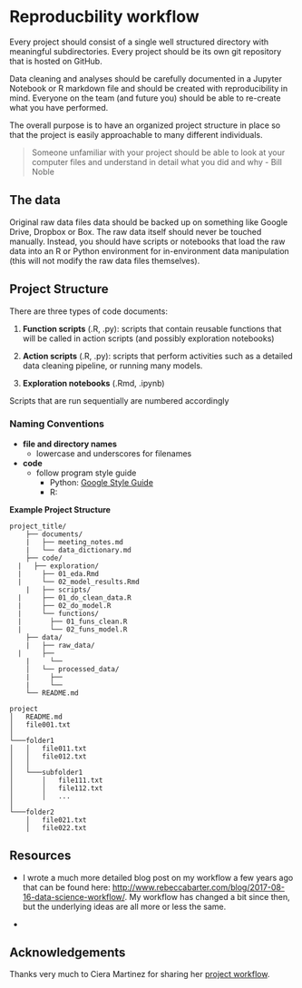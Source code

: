 # Reproducbility workflow

Every project should consist of a single well structured directory with meaningful subdirectories. Every project should be its own git repository that is hosted on GitHub.

Data cleaning and analyses should be carefully documented in a Jupyter Notebook or R markdown file and should be created with reproducibility in mind. Everyone on the team (and future you) should be able to re-create what you have performed.

The overall purpose is to have an organized project structure in place so that the project is easily approachable to many different individuals.

> Someone unfamiliar with your project should be able to look at your computer files and understand in detail what you did and why - Bill Noble


## The data

Original raw data files data should be backed up on something like Google Drive, Dropbox or Box. The raw data itself should never be touched manually. Instead, you should have scripts or notebooks that load the raw data into an R or Python environment for in-environment data manipulation (this will not modify the raw data files themselves).

## Project Structure

There are three types of code documents:

1. **Function scripts** (.R, .py): scripts that contain reusable functions that will be called in action scripts (and possibly exploration notebooks)

1. **Action scripts** (.R, .py): scripts that perform activities such as a detailed data cleaning pipeline, or running many models.

1. **Exploration notebooks** (.Rmd, .ipynb)

Scripts that are run sequentially are numbered accordingly

### Naming Conventions

- **file and directory names**
    + lowercase and underscores for filenames
-  **code**
    +  follow program style guide
        *  Python: [Google Style Guide](https://google.github.io/styleguide/pyguide.html)
        *  R:

**Example Project Structure**

```
project_title/
	├── documents/
	|   ├── meeting_notes.md
	|   └── data_dictionary.md
	├── code/
  |   ├── exploration/
  |     ├── 01_eda.Rmd
  |     └── 02_model_results.Rmd
	|   ├── scripts/
  |     ├── 01_do_clean_data.R
  |     ├── 02_do_model.R
  |     └── functions/
  |       ├── 01_funs_clean.R
  |       └── 02_funs_model.R
	├── data/
	|   ├── raw_data/
  |     ├──
	|     └──
	│   └── processed_data/
	|     ├──
	|     └──
	└── README.md
```


```
project
│   README.md
│   file001.txt    
│
└───folder1
│   │   file011.txt
│   │   file012.txt
│   │
│   └───subfolder1
│       │   file111.txt
│       │   file112.txt
│       │   ...
│   
└───folder2
    │   file021.txt
    │   file022.txt
```

## Resources

- I wrote a much more detailed blog post on my workflow a few years ago that can be found here: http://www.rebeccabarter.com/blog/2017-08-16-data-science-workflow/. My workflow has changed a bit since then, but the underlying ideas are all more or less the same.

-

## Acknowledgements

Thanks very much to Ciera Martinez for sharing her [project workflow](https://github.com/DiscoveryDNA/team_neural_network/blob/master/data_managment.md).
